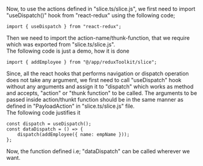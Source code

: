 Now, to use the actions defined in "slice.ts/slice.js", we first need to import "useDispatch()" hook from "react-redux" using the following code;

```
import { useDispatch } from "react-redux";
```

Then we need to import the action-name/thunk-function, that we require which was exported from "slice.ts/slice.js".
<br> The following code is just a demo, how it is done

```
import { addEmployee } from "@/app/reduxToolkit/slice";
```

Since, all the react hooks that performs navigation or dispatch operation does not take any argument, we first need to call "useDispatch" hook without any arguments and assign it to "dispatch" which works as method and accepts, "action" or "thunk function" to be called. The arguments to be passed inside action/thunkt function should be in the same manner as defined in "PayloadAction" in "slice.ts/slice.js" file.
<br> The following code justifies it

```
const dispatch = useDispatch();
const dataDispatch = () => {
    dispatch(addEmployee({ name: empName }));
};
```

Now, the function defined i.e; "dataDispatch" can be called wherever we want.
